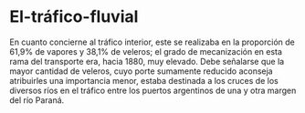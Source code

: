 # El-tráfico-fluvial
En cuanto concierne al tráfico interior, este se realizaba en la proporción de 61,9% de vapores y 38,1% de veleros; el grado de mecanización en esta rama del transporte era, hacia 1880, muy elevado. Debe señalarse que la mayor cantidad de veleros, cuyo porte sumamente reducido aconseja atribuirles una importancia menor, estaba destinada a los cruces de los diversos ríos en el tráfico entre los puertos argentinos de una y otra margen del río Paraná.
